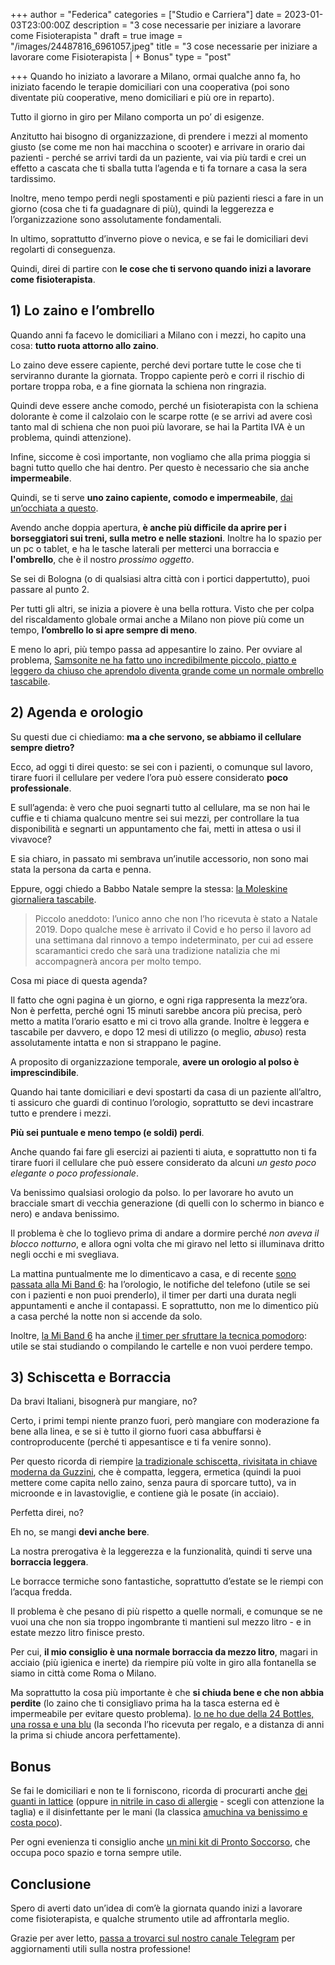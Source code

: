 +++
author = "Federica"
categories = ["Studio e Carriera"]
date = 2023-01-03T23:00:00Z
description = "3 cose necessarie per iniziare a lavorare come Fisioterapista "
draft = true
image = "/images/24487816_6961057.jpeg"
title = "3 cose necessarie per iniziare a lavorare come Fisioterapista | + Bonus"
type = "post"

+++
Quando ho iniziato a lavorare a Milano, ormai qualche anno fa, ho iniziato facendo le terapie domiciliari con una cooperativa (poi sono diventate più cooperative, meno domiciliari e più ore in reparto).

Tutto il giorno in giro per Milano comporta un po’ di esigenze.

Anzitutto hai bisogno di organizzazione, di prendere i mezzi al momento giusto (se come me non hai macchina o scooter) e arrivare in orario dai pazienti - perché se arrivi tardi da un paziente, vai via più tardi e crei un effetto a cascata che ti sballa tutta l’agenda e ti fa tornare a casa la sera tardissimo.

Inoltre, meno tempo perdi negli spostamenti e più pazienti riesci a fare in un giorno (cosa che ti fa guadagnare di più), quindi la leggerezza e l’organizzazione sono assolutamente fondamentali.

In ultimo, soprattutto d’inverno piove o nevica, e se fai le domiciliari devi regolarti di conseguenza.

Quindi, direi di partire con **le cose che ti servono quando inizi a lavorare come fisioterapista**.

## 1) Lo zaino e l’ombrello

Quando anni fa facevo le domiciliari a Milano con i mezzi, ho capito una cosa: **tutto ruota attorno allo zaino**.

Lo zaino deve essere capiente, perché devi portare tutte le cose che ti serviranno durante la giornata. Troppo capiente però e corri il rischio di portare troppa roba, e a fine giornata la schiena non ringrazia.

Quindi deve essere anche comodo, perché un fisioterapista con la schiena dolorante è come il calzolaio con le scarpe rotte (e se arrivi ad avere così tanto mal di schiena che non puoi più lavorare, se hai la Partita IVA è un problema, quindi attenzione).

Infine, siccome è così importante, non vogliamo che alla prima pioggia si bagni tutto quello che hai dentro. Per questo è necessario che sia anche **impermeabile**.

Quindi, se ti serve **uno zaino capiente, comodo e impermeabile**, [dai un’occhiata a questo](https://amzn.to/3WHSxH6).

Avendo anche doppia apertura, **è anche più difficile da aprire per i borseggiatori sui treni, sulla metro e nelle stazioni**. Inoltre ha lo spazio per un pc o tablet, e ha le tasche laterali per metterci una borraccia e **l'ombrello**, che è il nostro _prossimo oggetto_.

Se sei di Bologna (o di qualsiasi altra città con i portici dappertutto), puoi passare al punto 2.

Per tutti gli altri, se inizia a piovere è una bella rottura. Visto che per colpa del riscaldamento globale ormai anche a Milano non piove più come un tempo, **l’ombrello lo si apre sempre di meno**.

E meno lo apri, più tempo passa ad appesantire lo zaino. Per ovviare al problema, [Samsonite ne ha fatto uno incredibilmente piccolo, piatto e leggero da chiuso che aprendolo diventa grande come un normale ombrello tascabile](https://amzn.to/3QeEVRk).

## 2) Agenda e orologio

Su questi due ci chiediamo: **ma a che servono, se abbiamo il cellulare sempre dietro?**

Ecco, ad oggi ti direi questo: se sei con i pazienti, o comunque sul lavoro, tirare fuori il cellulare per vedere l’ora può essere considerato **poco professionale**.

E sull’agenda: è vero che puoi segnarti tutto al cellulare, ma se non hai le cuffie e ti chiama qualcuno mentre sei sui mezzi, per controllare la tua disponibilità e segnarti un appuntamento che fai, metti in attesa o usi il vivavoce?

E sia chiaro, in passato mi sembrava un’inutile accessorio, non sono mai stata la persona da carta e penna.

Eppure, oggi chiedo a Babbo Natale sempre la stessa: [la Moleskine giornaliera tascabile](https://amzn.to/3G4ElRa).

> Piccolo aneddoto: l’unico anno che non l’ho ricevuta è stato a Natale 2019. Dopo qualche mese è arrivato il Covid e ho perso il lavoro ad una settimana dal rinnovo a tempo indeterminato, per cui ad essere scaramantici credo che sarà una tradizione natalizia che mi accompagnerà ancora per molto tempo.

Cosa mi piace di questa agenda?

Il fatto che ogni pagina è un giorno, e ogni riga rappresenta la mezz’ora. Non è perfetta, perché ogni 15 minuti sarebbe ancora più precisa, però metto a matita l’orario esatto e mi ci trovo alla grande. Inoltre è leggera e tascabile per davvero, e dopo 12 mesi di utilizzo (o meglio, _abuso_) resta assolutamente intatta e non si strappano le pagine.

A proposito di organizzazione temporale, **avere un orologio al polso è imprescindibile**.

Quando hai tante domiciliari e devi spostarti da casa di un paziente all’altro, ti assicuro che guardi di continuo l’orologio, soprattutto se devi incastrare tutto e prendere i mezzi.

**Più sei puntuale e meno tempo (e soldi) perdi**.

Anche quando fai fare gli esercizi ai pazienti ti aiuta, e soprattutto non ti fa tirare fuori il cellulare che può essere considerato da alcuni _un gesto poco elegante o poco professionale_.

Va benissimo qualsiasi orologio da polso. Io per lavorare ho avuto un bracciale smart di vecchia generazione (di quelli con lo schermo in bianco e nero) e andava benissimo.

Il problema è che lo toglievo prima di andare a dormire perché _non aveva il blocco notturno_, e allora ogni volta che mi giravo nel letto si illuminava dritto negli occhi e mi svegliava.

La mattina puntualmente me lo dimenticavo a casa, e di recente [sono passata alla Mi Band 6](https://amzn.to/3Z095M5): ha l’orologio, le notifiche del telefono (utile se sei con i pazienti e non puoi prenderlo), il timer per darti una durata negli appuntamenti e anche il contapassi. E soprattutto, non me lo dimentico più a casa perché la notte non si accende da solo.

Inoltre, [la Mi Band 6](https://amzn.to/3Z095M5) ha anche [il timer per sfruttare la tecnica pomodoro](https://it.wikipedia.org/wiki/Tecnica_del_pomodoro): utile se stai studiando o compilando le cartelle e non vuoi perdere tempo.

## 3) Schiscetta e Borraccia

Da bravi Italiani, bisognerà pur mangiare, no?

Certo, i primi tempi niente pranzo fuori, però mangiare con moderazione fa bene alla linea, e se si è tutto il giorno fuori casa abbuffarsi è controproducente (perché ti appesantisce e ti fa venire sonno).

Per questo ricorda di riempire [la tradizionale schiscetta, rivisitata in chiave moderna da Guzzini](https://amzn.to/3Gyi5AQ), che è compatta, leggera, ermetica (quindi la puoi mettere come capita nello zaino, senza paura di sporcare tutto), va in microonde e in lavastoviglie, e contiene già le posate (in acciaio).

Perfetta direi, no?

Eh no, se mangi **devi anche bere**.

La nostra prerogativa è la leggerezza e la funzionalità, quindi ti serve una **borraccia leggera**.

Le borracce termiche sono fantastiche, soprattutto d’estate se le riempi con l’acqua fredda.

Il problema è che pesano di più rispetto a quelle normali, e comunque se ne vuoi una che non sia troppo ingombrante ti mantieni sul mezzo litro - e in estate mezzo litro finisce presto.

Per cui, **il mio consiglio è una normale borraccia da mezzo litro**, magari in acciaio (più igienica e inerte) da riempire più volte in giro alla fontanella se siamo in città come Roma o Milano.

Ma soprattutto la cosa più importante è che **si chiuda bene e che non abbia perdite** (lo zaino che ti consigliavo prima ha la tasca esterna ed è impermeabile per evitare questo problema). [Io ne ho due della 24 Bottles, una rossa e una blu](https://amzn.to/3VKFVgW) (la seconda l’ho ricevuta per regalo, e a distanza di anni la prima si chiude ancora perfettamente).

## Bonus

Se fai le domiciliari e non te li forniscono, ricorda di procurarti anche [dei guanti in lattice](https://amzn.to/3Qa8TFS) (oppure [in nitrile in caso di allergie](https://amzn.to/3GzYAaR) - scegli con attenzione la taglia) e il disinfettante per le mani (la classica [amuchina va benissimo e costa poco](https://amzn.to/3Qa8TFS)).

Per ogni evenienza ti consiglio anche [un mini kit di Pronto Soccorso](https://amzn.to/3Clo9tM), che occupa poco spazio e torna sempre utile.

## Conclusione

Spero di averti dato un’idea di com’è la giornata quando inizi a lavorare come fisioterapista, e qualche strumento utile ad affrontarla meglio.

Grazie per aver letto, [passa a trovarci sul nostro canale Telegram](https://t.me/fisioterapisti_official) per aggiornamenti utili sulla nostra professione!